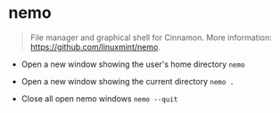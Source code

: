 # nemo
> File manager and graphical shell for Cinnamon.
> More information: <https://github.com/linuxmint/nemo>.

- Open a new window showing the user's home directory
`nemo`

- Open a new window showing the current directory
`nemo .`

- Close all open nemo windows
`nemo --quit`
